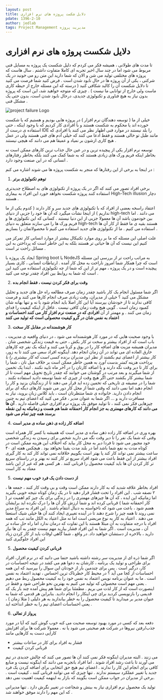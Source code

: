 ```yaml
---
layout: post
title: دلایل شکست پروژه های نرم افزاری
pdate: 1396-2-10
author: jedlab
tags: Project Management مدیریت پروژه
---
```


# دلایل شکست پروژه های نرم افزاری

تا مدت های طولانی ،‌ همیشه فکر می کردم که دلیل شکست یک پروژه به مسایل فنی مربوط می شود اما در چند سال اخیر تجربه ای کاملا متفاوت داشتم . 
سال هاست که پروژه های مختلفی تولید می شن و الان که شما دارید این متن رو می خونید در یک شرکتی ، یکی از آن پروژه ها در حال نابود شدن است . 
فرض کنید شما فرصت می کنید تا دلایل شکست آن را  کالبد شکافی کنید ( درسته که این مسئله خارج از حیطه کاری ماست ولی خارج از توانایی ما نیست ) . چیزی که متوجه خواهید شد، این است که پروژه بدون نیاز به هیچ فناوری و تکنولوژی جدیدی، درحال نابود شدن است، بدون حتی یک مشکل فنی  . 


![project failure Logo](http://cdn.persiangig.com/preview/FpXejahIdp/large/proj_fail.jpg)

خیلی از ما ( توسعه دهندگان نرم افزار ) در پروژه هایی بودیم و هستیم که یا شکست خورده اند یا محکوم به شکست هستند و با افرادی کار کردیم که با وجود اینکه ، حتی استفاده ی درست از IDE را بلد نیستند در موارد فنی اظهار نظر می کنند یا افرادی که مانند طبل تو خالی هستند و فقط ادعا می کنند که خیلی آدم های فنی هستند ولی در عمل هیچ کاری ازشون بر نمیاد و عمیقا هم می دانند که هیچی نیستند . 

توسعه نرم افزار یکی از پیچیده ترین و در عین حال جذاب ترین کارهای ممکن است نه بخاطر اینکه فریم ورک های زیادی هستند که به شما کمک می کنند بلکه بخاطر رفتارهای انسانی که در این صنعت وجود دارد . 

در اینجا به برخی از این رفتارها که منجر به شکست پروژه ها می شوند اشاره می کنم : 

1. **توهم تکنولوژی برتر**

برخی افراد تصور می کنند که اگر در یک پروژه از تکنولوژی های به اصطلاح جدیدتری استفاده کنند پروژه شکست نخواهد خورد این افراد به بیماری High-Tech illusion دچار هستند . 

اعتقاد راسخه بعضی از افراد که با تکنولوژی های جدید سر و کار دارند ( کدوم یکی از ما نداریم ) از اینجا نشآت میگیرد که آن ها خود را جزیی از دنیای high-tech می دانند . اما بین خودمون باشد آن ها معمولا جزیی از این دنیا نیستند . کسانی که این تکنولوژی ها و فریم ورک ها را می سازند متعلق به دنیای high-tech هستند بقیه ی ما فقط از کار آن ها استفاده می کنیم . ما از تکنولوژی های جدید استفاده می کنیم تا محصولاتمان را بسازیم . 

علت اصلی این مسئله که ما بر روی موارد تکنیکال بیشتر از موارد انسانی کار تمرکز می کنیم این نیست که آن ها حیاتی تر هستند بلکه به این خاطر است که پرداختن به این مسائل  راحت تر است . 

ایجاد یک پروژه با Spring boot یا NodeJS به مراتب راحت تر از بررسی این مسئله است که چرا همکار شما امروز ناراحت به محل کار آمده . ارتباطات انسانی ، کاری بسیار پیچیده است و در یک پروژه ، مهم تر از این  که شما از چه تکنولوژی استفاده می کنید این است که شما به روابط بین افراد چقدر توجه می کنید . 

2. **وقت برای فکر کردن نیست ، فقط انجام بده**

اگر شما مسئول انجام یک کار باشید چقدر زمان صرف مطالعه راه حل های جدید و تحلیل مشکل می کنید ؟ 
خیلی از مدیران، وقت زیادی صرف انجام کارها می کنند و فرصت کافی ندارند تا از خودشان بپرسند آیا این کار اصلا باید انجام شود یا نه و تنها بهانه شان کمبود زمان است . گویی هیچ وقت زمان کافی نیست . غافل از اینکه کیفیت را فدای زمان می کنند . و مهمتر از آن **افرادی که در صنعت نرم افزار کار می کنند احساسات و اعتماد به نفس شان در گرو کیفیت محصولی است که تولید می کنند**

3. **کار هوشمندانه در مقابل کار سخت** 

با وجود صحبت هایی که در مورد کار هوشمندانه می شود ، در دنیای واقعیه ی مدیریت ، باب است که از افراد بیشتر و سخت تر کار بکش ، حتی به قیمت زندگی شخصی شان . 
مدیران همیشه مزیت های اضافه کار  را در بوق و کرنا می کنند و اینکه یک نفر چه کارهای خارق العاده ای می تواند در آن زمان انجام دهد. اینگونه افراد سعی می کنند تا به زور، کار بیشتر از اعضای تیم بکشند از نظر این مدیران _برنده کسی است که کار بیشتری را با پرداخت هزینه کمتر بدست آورد_ به همین خاطر ممکن است بر خلاف میل تان ، شما را برای کار تا دیر وقت نگه دارند و یا اضافه کارتان را در آخر ماه تایید نکنند . ابتدا یک تخمین از شما میگیرند و بعد مرتب در گوشتان می خوانند که چقدر تاریخ تحویل مهم است تا از شما بیشتر کار بکشند حتی اگر هیچ وقت از چیزی که شما توسعه دادید استفاده نکنند . شما را در مضیقه ی تاریخی که تخمین زده اید قرار می دهند تا از زندگیتان بزنید و کار را انجام دهید اما نمی دانند که وقتی شما از محل کار دور می شوید کارهای دیگه ای برای انجام دادن دارید. خانواده ی شما منتظرتان است ، باید کلاس زبان بروید، نیاز به مسافرت دارید و ... اگر شما به عنوان مدیر ، فکر می کنید که اعضای تیم به چنین چیزهایی فکر نمی کنند ، تا تولید موفق یک پروژه نرم افزاری خیلی فاصله دارید .
**آن ها می دانند که کارهای مهمتری به جز انجام کار احمقانه شما هم هست  و زمانیکه  به این نقطه برسند همه چیز تمام می شود**

4. **اضافه کار زاده ی ذهن ساده ی مدیر است**

بهره وری در اضافه کار زاده ذهن ساده ی مدیر است که همیشه با کسر کار همراه است وقتی که شما یک نفر را تا دیر وقت نگه می دارید شخص برای رسیدن به زندگی شخصی خود مجبور می شود تا فردا دیر به محل کار بیاید که اختلاف این هزینه ممکن است در کوتاه مدت به نفع شما باشد اما در بلند مدت  یقینا نخواهد بود . هیچکس هفته ای ۴۰ ساعت بیشتر نمی تواند کار کند یا بهتر است بگوییم خلاقانه نمی تواند کار کند به کار گیری افراد بیشتر از این فقط باعث می شود افراد سریع تر کار کنند نه بهتر و در راستای سریع تر کار کردن آن ها باید کیفیت محصول را قربانی کنند . هر کسی هم که غیر از این باشد معتاد به کار است 

5. **از دست دادن یک فرد خوب مهم نیست**

افراد بخاطر علاقه شدید که به کار دارند ممکن است وقت و بی وقت کار کنند ، جمعه ها ، ۲ نصفه شب . این افراد را تحت فشار قرار دهید تا در یک زمان کوتاه نتیجه خوبی بگیرید اما زمانیکه این ایده ، که آن ها چیزهای مهمتری را در زندگی برای یک چیز کم اهمیت تر ( کار احمقانه شما ‌) قربانی کرده اند و شما ارزش کار آن ها را درک نکرده اید برایشان هضم شود ، باعث می شود که ناخواسته به دنبال انتقام باشند . این افراد به سراغ مدیر نمی روند تا همه چیز را  شرح دهند تا در آینده تغییری ایجاد کنند  آن ها خیلی شیک استعفا می دهند . 
اعتیاد به کار یه نوع مریضی است اما نه مثل اعتیاد به الکل مانند تب که همه افراد با درجه متفاوت به آن مبتلا هستند با این تفاوت که درمان ندارد اما راه حل ساده تر آن ، مدیریت است . اگر شما به این افراد فشار بیارید مهم نیست چقدر به آن ها نیاز دارید ، بالاخره از دستشان خواهید داد. در واقع ، شما گاهی اوقات باید از کار کردن زیاد این افراد جلوگیری کنید

5. **قربانی کردن کیفیت محصول** 

اگر شما ذره ای از مدیریت سر رشته داشته باشید حتما می دانید که در نرم افزار، افراد برای طراحی و تولید یک برنامه ، کارشان به دعوا هم می کشد در نتیجه احساسات در کار، درگیر است . پس برای چندمین بار از خودتان این سوال را بپرسید  که این همه احساسات از کجا می آید ؟ در محیط کار خطرناک ترین احساس ، تهدید اعتماد به نفس است . ما به عنوان برنامه نویس اعتماد به نفس خود را به کیفیت محصول ربط می دهیم . یعنی  مهم است محصولی که تولید می کنیم به بهترین نحو طراحی شود و فقط در اینصورت است که از کار لذت می بریم . مطمئنا برای شما هم پیش آمده چند بار یک کد قدیمی را بازنویسی کردید برای چی اینکار را انجام دادید. بنابراین هر قدمی که شما به عنوان مدیر بر میدارید تا کیفیت محصول را به خطر بیاندازید به هر دلیلی ( مثلا زمان ) ، یعنی احساسات اعضای تیم را به خطر انداخته اید . 

6. **پرواز از تعالی**

دفعه بعد که کسی در مورد بهبود توسعه  صحبت می کنه خوب گوش کنید که آیا در مورد جذب/رفتن نیروها در شرکت هم صحبتی می شود یا نه . 
معمولا شرکت ها برای افزایش کارایی دست به کارهایی مانند 

* فشار به افراد برای کار در ساعات بیشتر 
* قربانی کردن کیفیت 

می زنند . البته مدیران اینگونه فکر نمی کنند آن ها تصور می کنند که چالش جدیدی در تیم می آورند تا باعث رشد افراد شوند . اما افراد باتجربه می دانند که اینگونه نیست و  منابع کافی برای انجام این کار را ندارند . اعضای تیم هیچ حق انتخابی برای اضافه کردن یک فرد جدید یا تغییر عملکرد سیستم ندارند . تنها چیزی که می توانند قربانی کنند ، کیفیت است . برخی از مدیران در جواب ممکن است بگویند که بازار به اینهمه کیفیت اهمیت نمی دهد.


تولید یک محصول نرم افزاری نیاز به بینش و شجاعت در تغییر نگرش دارد . تنها مدیرانی که این مهم را دارند موفق خواهند شد . 

